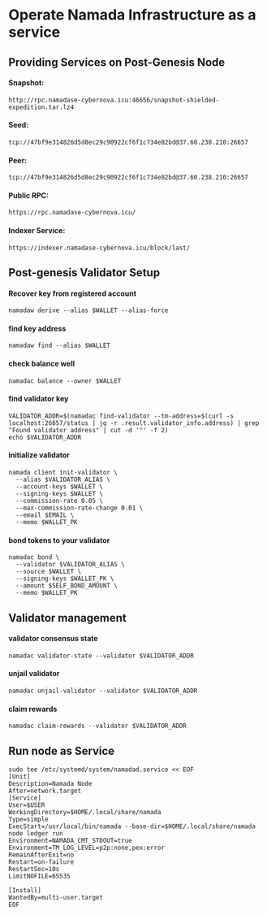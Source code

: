 # Operate Namada Infrastructure as a service

## Providing Services on Post-Genesis Node

#### Snapshot:
```
http://rpc.namadase-cybernova.icu:46656/snapshot-shielded-expedition.tar.lz4
```

#### Seed:
```
tcp://47bf9e314826d5d8ec29c90922cf6f1c734e82bd@37.60.238.210:26657
```

#### Peer:
```
tcp://47bf9e314826d5d8ec29c90922cf6f1c734e82bd@37.60.238.210:26657
```

#### Public RPC: 
```
https://rpc.namadase-cybernova.icu/
```

#### Indexer Service: 
```
https://indexer.namadase-cybernova.icu/block/last/
```

## Post-genesis Validator Setup

#### Recover key from registered account
```
namadaw derive --alias $WALLET --alias-force
```

#### find key address
```
namadaw find --alias $WALLET
```

#### check balance well
```
namadac balance --owner $WALLET
```

#### find validator key
```
VALIDATOR_ADDR=$(namadac find-validator --tm-address=$(curl -s localhost:26657/status | jq -r .result.validator_info.address) | grep "Found validator address" | cut -d '"' -f 2)
echo $VALIDATOR_ADDR
```

#### initialize validator
```
namada client init-validator \
  --alias $VALIDATOR_ALIAS \
  --account-keys $WALLET \
  --signing-keys $WALLET \
  --commission-rate 0.05 \
  --max-commission-rate-change 0.01 \
  --email $EMAIL \
  --memo $WALLET_PK
```

#### bond tokens to your validator
```
namadac bond \
  --validator $VALIDATOR_ALIAS \
  --source $WALLET \
  --signing-keys $WALLET_PK \
  --amount $SELF_BOND_AMOUNT \
  --memo $WALLET_PK
```

## Validator management

#### validator consensus state
```
namadac validator-state --validator $VALIDATOR_ADDR
```

#### unjail validator
```
namadac unjail-validator --validator $VALIDATOR_ADDR
```

#### claim rewards
```
namadac claim-rewards --validator $VALIDATOR_ADDR
```

## Run node as Service
```
sudo tee /etc/systemd/system/namadad.service << EOF
[Unit]
Description=Namada Node
After=network.target
[Service]
User=$USER
WorkingDirectory=$HOME/.local/share/namada
Type=simple
ExecStart=/usr/local/bin/namada --base-dir=$HOME/.local/share/namada node ledger run
Environment=NAMADA_CMT_STDOUT=true
Environment=TM_LOG_LEVEL=p2p:none,pex:error
RemainAfterExit=no
Restart=on-failure
RestartSec=10s
LimitNOFILE=65535

[Install]
WantedBy=multi-user.target
EOF
```
